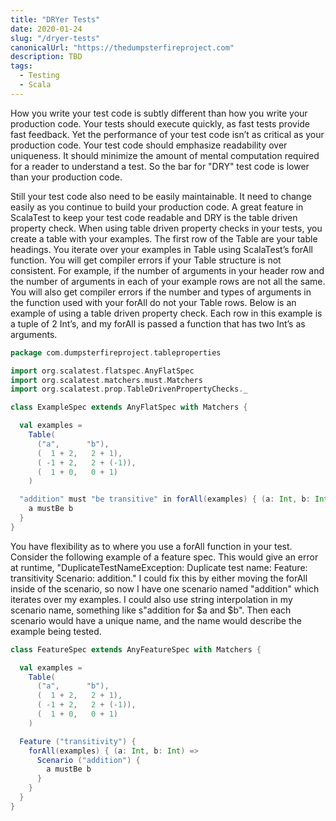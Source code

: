 ```yaml
---
title: "DRYer Tests"
date: 2020-01-24
slug: "/dryer-tests"
canonicalUrl: "https://thedumpsterfireproject.com"
description: TBD
tags:
  - Testing
  - Scala
---
```

How you write your test code is subtly different than how you write your production code. Your tests should execute quickly, as
fast tests provide fast feedback. Yet the performance of your test code isn’t as critical as your production code. Your test
code should emphasize readability over uniqueness. It should minimize the amount of mental computation required for a reader to
understand a test. So the bar for "DRY" test code is lower than your production code.

Still your test code also need to be easily maintainable. It need to change easily as you continue to build your production
code. A great feature in ScalaTest to keep your test code readable and DRY is the table driven property check. When using table
driven property checks in your tests, you create a table with your examples. The first row of the Table are your table headings.
You iterate over your examples in Table using ScalaTest’s forAll function. You will get compiler errors if your Table structure
is not consistent. For example, if the number of arguments in your header row and the number of arguments in each of your
example rows are not all the same. You will also get compiler errors if the number and types of arguments in the function used
with your forAll do not your Table rows. Below is an example of using a table driven property check. Each row in this example
is a tuple of 2 Int’s, and my forAll is passed a function that has two Int’s as arguments.

```scala
package com.dumpsterfireproject.tableproperties

import org.scalatest.flatspec.AnyFlatSpec
import org.scalatest.matchers.must.Matchers
import org.scalatest.prop.TableDrivenPropertyChecks._

class ExampleSpec extends AnyFlatSpec with Matchers {

  val examples =
    Table(
      ("a",      "b"),
      (  1 + 2,   2 + 1),
      ( -1 + 2,   2 + (-1)),
      (  1 + 0,   0 + 1)
    )

  "addition" must "be transitive" in forAll(examples) { (a: Int, b: Int) =>
    a mustBe b
  }
}
```

You have flexibility as to where you use a forAll function in your test. Consider the following example of a feature spec. This
would give an error at runtime, "DuplicateTestNameException: Duplicate test name: Feature: transitivity Scenario: addition." I
could fix this by either moving the forAll inside of the scenario, so now I have one scenario named "addition" which iterates
over my examples. I could also use string interpolation in my scenario name, something like s"addition for $a and $b". Then
each scenario would have a unique name, and the name would describe the example being tested.

```scala
class FeatureSpec extends AnyFeatureSpec with Matchers {

  val examples =
    Table(
      ("a",      "b"),
      (  1 + 2,   2 + 1),
      ( -1 + 2,   2 + (-1)),
      (  1 + 0,   0 + 1)
    )

  Feature ("transitivity") {
    forAll(examples) { (a: Int, b: Int) =>
      Scenario ("addition") {
        a mustBe b
      }
    }
  }
}
```